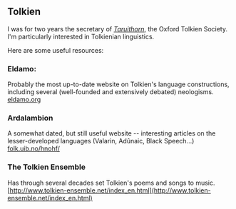 ## Tolkien

I was for two years the secretary of [*Taruithorn*](https://users.ox.ac.uk/~tolksoc/), the Oxford Tolkien Society.
I'm particularly interested in Tolkienian linguistics.

Here are some useful resources:

### Eldamo:
Probably the most up-to-date website on Tolkien's language constructions, including several (well-founded and extensively debated) neologisms.
[eldamo.org](https://eldamo.org)

### Ardalambion
A somewhat dated, but still useful website -- interesting articles on the lesser-developed languages (Valarin, Adûnaic, Black Speech...)
[folk.uib.no/hnohf/](https://folk.uib.no/hnohf/)

### The Tolkien Ensemble
Has through several decades set Tolkien's poems and songs to music.
[http://www.tolkien-ensemble.net/index_en.html](http://www.tolkien-ensemble.net/index_en.html)

